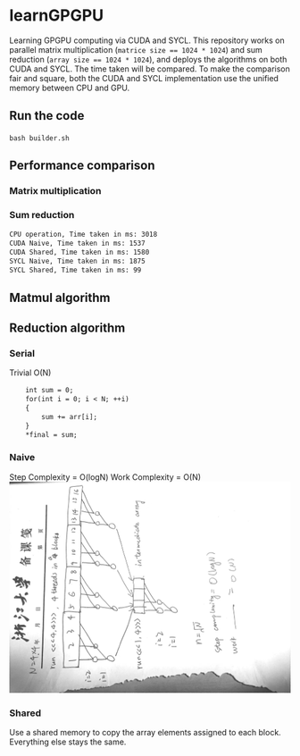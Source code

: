 # learnGPGPU
Learning GPGPU computing via CUDA and SYCL. This repository works on parallel matrix multiplication (`matrice size == 1024 * 1024`) and sum reduction (`array size == 1024 * 1024`), and deploys the algorithms on both CUDA and SYCL. The time taken will be compared. To make the comparison fair and square, both the CUDA and SYCL implementation use the unified memory between CPU and GPU.
## Run the code
`bash builder.sh`
## Performance comparison
### Matrix multiplication
### Sum reduction
```
CPU operation, Time taken in ms: 3018
CUDA Naive, Time taken in ms: 1537
CUDA Shared, Time taken in ms: 1580
SYCL Naive, Time taken in ms: 1875
SYCL Shared, Time taken in ms: 99
```
## Matmul algorithm
## Reduction algorithm
### Serial
Trivial O(N)
```
    int sum = 0;
    for(int i = 0; i < N; ++i)
    {
        sum += arr[i];
    }
    *final = sum;
```
### Naive
Step Complexity = O(logN)
Work Complexity = O(N)
![reduction](figures/reduction.jpg)
### Shared
Use a shared memory to copy the array elements assigned to each block. Everything else stays the same.